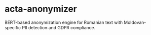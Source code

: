 # acta-anonymizer
BERT-based anonymization engine for Romanian text with Moldovan-specific PII detection and GDPR compliance.

